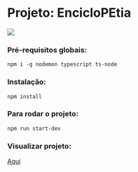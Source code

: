 # Projeto: EncicloPEtia

![](./public/projetocanil.gif)

### Pré-requisitos globais:

`npm i -g nodemon typescript ts-node`

### Instalação:

`npm install`

### Para rodar o projeto:

`npm run start-dev`

### Visualizar projeto:

[Aqui ](https://mighty-depths-38851.herokuapp.com/)
